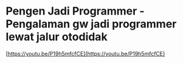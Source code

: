 # Pengen Jadi Programmer - Pengalaman gw jadi programmer lewat jalur otodidak

[https://youtu.be/P19h5mfcfCE](https://youtu.be/P19h5mfcfCE)
